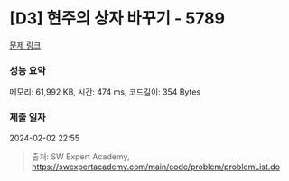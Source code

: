 # [D3] 현주의 상자 바꾸기 - 5789 

[문제 링크](https://swexpertacademy.com/main/code/problem/problemDetail.do?contestProbId=AWYygN36Qn8DFAVm) 

### 성능 요약

메모리: 61,992 KB, 시간: 474 ms, 코드길이: 354 Bytes

### 제출 일자

2024-02-02 22:55



> 출처: SW Expert Academy, https://swexpertacademy.com/main/code/problem/problemList.do